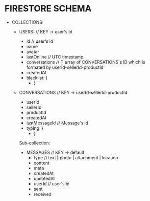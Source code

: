 # FIRESTORE SCHEMA
- COLLECTIONS:
    
    - USERS: // KEY -> user's id
        - id // user's id
        - name
        - avatar
        - lastOnline // UTC timestamp
        - conversations // [] array of CONVERSATIONS's ID which is formated by userId-sellerId-productId
        - createdAt
        - blacklist: {
            - [userId]: timestamp
        }
    
    - CONVERSATIONS // KEY -> userId-sellerId-productId
        - userId
        - sellerId
        - productId
        - createdAt
        - lastMessageId // Message's id
        - typing: {
            - [userId]: timestamp
        }

        Sub-collection: 
        - MESSAGES // KEY -> default
            - type // text | photo | attachment | location
            - content
            - meta
            - createdAt
            - updatedAt
            - userId // user's id
            - sent
            - received

